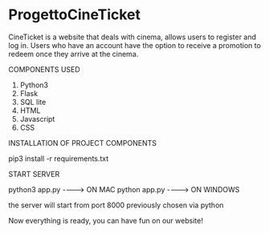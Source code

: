 # ProgettoCineTicket

CineTicket is a website that deals with cinema, allows users to register and log in. Users who have an account have the option to receive a promotion to redeem once they arrive at the cinema.

COMPONENTS USED

1. Python3
2. Flask
3. SQL lite
4. HTML
5. Javascript
6. CSS

INSTALLATION OF PROJECT COMPONENTS

pip3 install -r requirements.txt

START SERVER

python3 app.py ----> ON MAC
python app.py ----> ON WINDOWS

the server will start from port 8000 previously chosen via python

Now everything is ready, you can have fun on our website!
